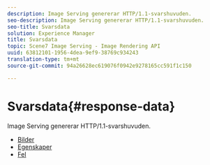 ```yaml
---
description: Image Serving genererar HTTP/1.1-svarshuvuden.
seo-description: Image Serving genererar HTTP/1.1-svarshuvuden.
seo-title: Svarsdata
solution: Experience Manager
title: Svarsdata
topic: Scene7 Image Serving - Image Rendering API
uuid: 63812101-1956-4dea-9ef9-38769c934243
translation-type: tm+mt
source-git-commit: 94a26628ec619076f0942e9278165cc591f1c150

---
```



# Svarsdata{#response-data}

Image Serving genererar HTTP/1.1-svarshuvuden.

* [Bilder](c-images.md)
* [Egenskaper](c-properties/c-properties.md)
* [Fel](r-errors.md)
